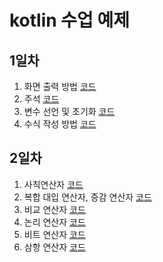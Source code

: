 # kotlin 수업 예제
## 1일차
1. 화면 출력 방법 [코드](https://github.com/nam2626/kotlin-example/blob/main/Step01_Basic/src/main/kotlin/E01_PrintHello.kt)
2. 주석 [코드](https://github.com/nam2626/kotlin-example/blob/main/Step01_Basic/src/main/kotlin/E02_Comment.kt)
3. 변수 선언 및 초기화 [코드](https://github.com/nam2626/kotlin-example/blob/main/Step01_Basic/src/main/kotlin/E03_Variable.kt)
4. 수식 작성 방법 [코드](https://github.com/nam2626/kotlin-example/blob/main/Step01_Basic/src/main/kotlin/E04_OperatorEx.kt)

## 2일차
1. 사칙연산자 [코드](https://github.com/nam2626/kotlin-example/blob/main/Step02_Operator/src/main/kotlin/E01_Operator1.kt)
2. 복합 대입 연산자, 증감 연산자 [코드](https://github.com/nam2626/kotlin-example/blob/main/Step02_Operator/src/main/kotlin/E02_Operator2.kt)
3. 비교 연산자 [코드](https://github.com/nam2626/kotlin-example/blob/main/Step02_Operator/src/main/kotlin/E03_Operator3.kt)
4. 논리 연산자 [코드](https://github.com/nam2626/kotlin-example/blob/main/Step02_Operator/src/main/kotlin/E04_Operator4.kt)
5. 비트 연산자 [코드](https://github.com/nam2626/kotlin-example/blob/main/Step02_Operator/src/main/kotlin/E05_Operator5.kt)
6. 삼항 연산자 [코드](https://github.com/nam2626/kotlin-example/blob/main/Step02_Operator/src/main/kotlin/E06_Operator6.kt)